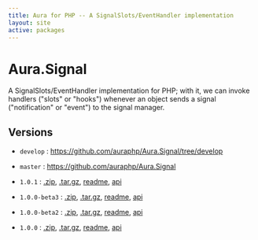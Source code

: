 ```yaml
---
title: Aura for PHP -- A SignalSlots/EventHandler implementation
layout: site
active: packages
---
```


Aura.Signal
===========

A SignalSlots/EventHandler implementation for PHP; with it, we can invoke handlers ("slots" or "hooks") whenever an object sends a signal ("notification" or "event") to the signal manager.

Versions
--------

- `develop` : <https://github.com/auraphp/Aura.Signal/tree/develop>

- `master` : <https://github.com/auraphp/Aura.Signal>

- `1.0.1` : [.zip](https://github.com/auraphp/Aura.Signal/zipball/1.0.1), [.tar.gz](https://github.com/auraphp/Aura.Signal/tarball/1.0.1), [readme](1.0.1/), [api](1.0.1/api/)

- `1.0.0-beta3` : [.zip](https://github.com/auraphp/Aura.Signal/zipball/1.0.0-beta3), [.tar.gz](https://github.com/auraphp/Aura.Signal/tarball/1.0.0-beta3), [readme](1.0.0-beta3/), [api](1.0.0-beta3/api/)

- `1.0.0-beta2` : [.zip](https://github.com/auraphp/Aura.Signal/zipball/1.0.0-beta2), [.tar.gz](https://github.com/auraphp/Aura.Signal/tarball/1.0.0-beta2), [readme](1.0.0-beta2/), [api](1.0.0-beta2/api/)

- `1.0.0` : [.zip](https://github.com/auraphp/Aura.Signal/zipball/1.0.0), [.tar.gz](https://github.com/auraphp/Aura.Signal/tarball/1.0.0), [readme](1.0.0/), [api](1.0.0/api/)

